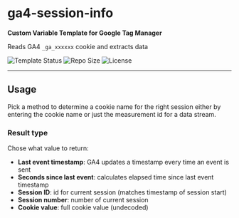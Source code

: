 # ga4-session-info

**Custom Variable Template for Google Tag Manager**

Reads GA4 `_ga_xxxxxx` cookie and extracts data 

![Template Status](https://img.shields.io/badge/Community%20Template%20Gallery%20Status-submitted-orange) ![Repo Size](https://img.shields.io/github/repo-size/mbaersch/ga4-session-info) ![License](https://img.shields.io/github/license/mbaersch/ga4-session-info)

---

## Usage
Pick a method to determine a cookie name for the right session either by entering the cookie name or just the measurement id for a data stream.

### Result type
Chose what value to return:
  - **Last event timestamp**: GA4 updates a timestamp every time an event is sent
  - **Seconds since last event**: calculates elapsed time since last event timestamp
  - **Session ID**: id for current session (matches timestamp of session start)
  - **Session number**: number of current session 
  - **Cookie value**: full cookie value (undecoded)     
